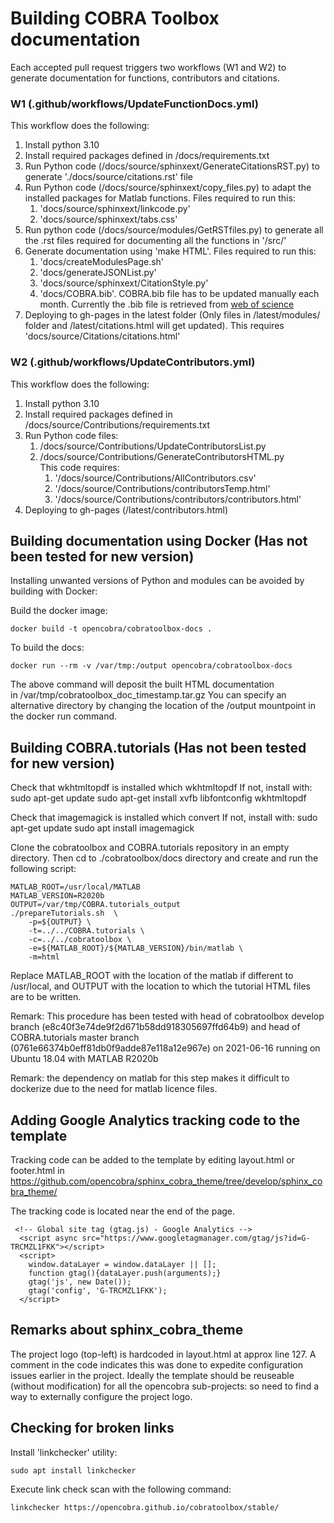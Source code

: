 # Building COBRA Toolbox documentation
Each accepted pull request triggers two workflows (W1 and W2) to generate documentation for functions, 
contributors and citations.

### W1 (.github/workflows/UpdateFunctionDocs.yml)
This workflow does the following:
1) Install python 3.10
2) Install required packages defined in /docs/requirements.txt
3) Run Python code (/docs/source/sphinxext/GenerateCitationsRST.py) to generate './docs/source/citations.rst' file
4) Run Python code (/docs/source/sphinxext/copy_files.py) to adapt the installed packages for Matlab functions. Files required to run this:
     1) 'docs/source/sphinxext/linkcode.py'
     2) 'docs/source/sphinxext/tabs.css'
5) Run python code (/docs/source/modules/GetRSTfiles.py) to generate all the .rst files required for documenting all the functions in '/src/'
6) Generate documentation using 'make HTML'. Files required to run this:
     1) 'docs/createModulesPage.sh'
     2) 'docs/generateJSONList.py'
     3) 'docs/source/sphinxext/CitationStyle.py'
     4) 'docs/COBRA.bib'.
COBRA.bib file has to be updated manually each month. Currently the .bib file is retrieved from [web of science](https://www.webofscience.com/wos/woscc/summary/d043671b-cd33-418b-9781-a92c21471897-bec2b3ea/relevance/1(overlay:export/exbt))
7) Deploying to gh-pages in the latest folder (Only files in /latest/modules/ folder and /latest/citations.html will get updated). This requires 'docs/source/Citations/citations.html'
   
### W2 (.github/workflows/UpdateContributors.yml)
This workflow does the following:
1) Install python 3.10
2) Install required packages defined in /docs/source/Contributions/requirements.txt
3) Run Python code files:
    1) /docs/source/Contributions/UpdateContributorsList.py
    2) /docs/source/Contributions/GenerateContributorsHTML.py <br>
       This code requires:
       	1) '/docs/source/Contributions/AllContributors.csv'
       	2) '/docs/source/Contributions/contributorsTemp.html'
       	3) '/docs/source/Contributions/contributors/contributors.html'
4) Deploying to gh-pages (/latest/contributors.html)

## Building documentation using Docker (Has not been tested for new version)

Installing unwanted versions of Python and modules can be avoided by 
building with Docker: 

Build the docker image:

```
docker build -t opencobra/cobratoolbox-docs .
```


To build the docs:


```
docker run --rm -v /var/tmp:/output opencobra/cobratoolbox-docs
```

The above command will deposit the built HTML documentation  
in /var/tmp/cobratoolbox_doc_timestamp.tar.gz 
You can specify an alternative directory by changing the location of
the /output mountpoint in the docker run command.

## Building COBRA.tutorials (Has not been tested for new version)

Check that wkhtmltopdf is installed
which wkhtmltopdf
If not, install with:
sudo apt-get update
sudo apt-get install xvfb libfontconfig wkhtmltopdf

Check that imagemagick is installed
which convert
If not, install with:
sudo apt-get update
sudo apt install imagemagick

Clone the cobratoolbox and COBRA.tutorials repository in an empty directory. Then cd to 
./cobratoolbox/docs directory and create and run the following script:

```
MATLAB_ROOT=/usr/local/MATLAB
MATLAB_VERSION=R2020b
OUTPUT=/var/tmp/COBRA.tutorials_output
./prepareTutorials.sh  \
	-p=${OUTPUT} \
	-t=../../COBRA.tutorials \
	-c=../../cobratoolbox \
	-e=${MATLAB_ROOT}/${MATLAB_VERSION}/bin/matlab \
	-m=html

```

Replace MATLAB_ROOT with the location of the matlab if different to 
/usr/local, and OUTPUT with the location to which the tutorial HTML files
are to be written.

Remark: This procedure has been tested with head of cobratoolbox develop branch
(e8c40f3e74de9f2d671b58dd918305697ffd64b9) and
head of COBRA.tutorials master branch (0761e66374b0eff81db0f9adde87e118a12e967e)
on 2021-06-16 running on Ubuntu 18.04 with MATLAB R2020b

Remark: the dependency on matlab for this step makes it difficult to dockerize
due to the need for matlab licence files.


## Adding Google Analytics tracking code to the template

Tracking code can be added to the template by editing layout.html or footer.html
in https://github.com/opencobra/sphinx_cobra_theme/tree/develop/sphinx_cobra_theme/

The tracking code is located near the end of the page.

```
 <!-- Global site tag (gtag.js) - Google Analytics -->
  <script async src="https://www.googletagmanager.com/gtag/js?id=G-TRCMZL1FKK"></script>
  <script>
    window.dataLayer = window.dataLayer || [];
    function gtag(){dataLayer.push(arguments);}
    gtag('js', new Date());
    gtag('config', 'G-TRCMZL1FKK');
  </script>
```

## Remarks about sphinx_cobra_theme

The project logo (top-left) is hardcoded in layout.html at approx line 127. A comment in the code indicates this was done
to expedite configuration issues earlier in the project. Ideally the template should be reuseable (without modification)
for all the opencobra sub-projects: so need to find a way to externally configure the project logo.

## Checking for broken links

Install 'linkchecker' utility:

```
sudo apt install linkchecker
```

Execute link check scan with the following command:

```
linkchecker https://opencobra.github.io/cobratoolbox/stable/
```

